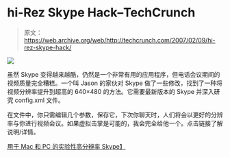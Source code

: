 # hi-Rez Skype Hack–TechCrunch

> 原文：<https://web.archive.org/web/http://techcrunch.com/2007/02/09/hi-rez-skype-hack/>

![](img/23a74b18ffc6acbbd3c250f3a69b8055.png)

虽然 Skype 变得越来越酷，仍然是一个非常有用的应用程序，但电话会议期间的视频质量完全糟糕。一个叫 Jason 的家伙对 Skype 做了一些修改，找到了一种将视频分辨率提升到超高的 640×480 的方法。它需要最新版本的 Skype 并深入研究 config.xml 文件。

在文件中，你只需编辑几个参数，保存它，下次你聊天时，人们将会以更好的分辨率与你进行视频会议。如果虚拟击掌是可能的，我会完全给他一个。点击链接了解说明/详情。

[用于 Mac 和 PC 的实验性高分辨率 Skype】](https://web.archive.org/web/20210225231210/http://www.makezine.com/blog/archive/2007/02/experimental_hi.html?CMP=OTC-0D6B48984890)
